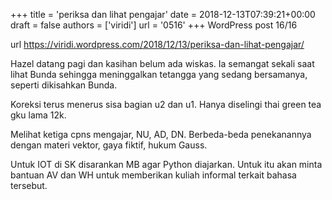 +++
title = 'periksa dan lihat pengajar'
date = 2018-12-13T07:39:21+00:00
draft = false
authors = ['viridi']
url = '0516'
+++
WordPress post 16/16 <!--more-->

url https://viridi.wordpress.com/2018/12/13/periksa-dan-lihat-pengajar/

Hazel datang pagi dan kasihan belum ada wiskas. Ia semangat sekali saat lihat Bunda sehingga meninggalkan tetangga yang sedang bersamanya, seperti dikisahkan Bunda.

Koreksi terus menerus sisa bagian u2 dan u1. Hanya diselingi thai green tea gku lama 12k.

Melihat ketiga cpns mengajar, NU, AD, DN. Berbeda-beda penekanannya dengan materi vektor, gaya fiktif, hukum Gauss.

Untuk IOT di SK disarankan MB agar Python diajarkan. Untuk itu akan minta bantuan AV dan WH untuk memberikan kuliah informal terkait bahasa tersebut.
